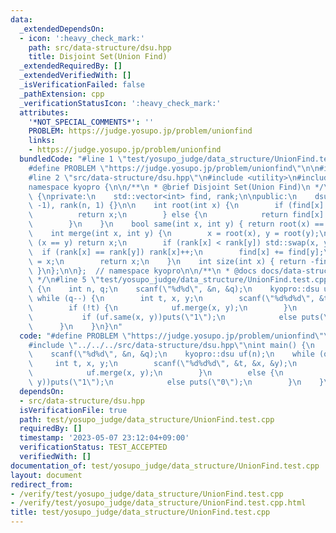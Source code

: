 ```yaml
---
data:
  _extendedDependsOn:
  - icon: ':heavy_check_mark:'
    path: src/data-structure/dsu.hpp
    title: Disjoint Set(Union Find)
  _extendedRequiredBy: []
  _extendedVerifiedWith: []
  _isVerificationFailed: false
  _pathExtension: cpp
  _verificationStatusIcon: ':heavy_check_mark:'
  attributes:
    '*NOT_SPECIAL_COMMENTS*': ''
    PROBLEM: https://judge.yosupo.jp/problem/unionfind
    links:
    - https://judge.yosupo.jp/problem/unionfind
  bundledCode: "#line 1 \"test/yosupo_judge/data_structure/UnionFind.test.cpp\"\n\
    #define PROBLEM \"https://judge.yosupo.jp/problem/unionfind\"\n\n#include<iostream>\n\
    #line 2 \"src/data-structure/dsu.hpp\"\n#include <utility>\n#include <vector>\n\
    namespace kyopro {\n\n/**\n * @brief Disjoint Set(Union Find)\n */\nclass dsu\
    \ {\nprivate:\n    std::vector<int> find, rank;\n\npublic:\n    dsu(int n) : find(n,\
    \ -1), rank(n, 1) {}\n\n    int root(int x) {\n        if (find[x] < 0) {\n  \
    \          return x;\n        } else {\n            return find[x] = root(find[x]);\n\
    \        }\n    }\n    bool same(int x, int y) { return root(x) == root(y); }\n\
    \    int merge(int x, int y) {\n        x = root(x), y = root(y);\n        if\
    \ (x == y) return x;\n        if (rank[x] < rank[y]) std::swap(x, y);\n      \
    \  if (rank[x] == rank[y]) rank[x]++;\n        find[x] += find[y];\n        find[y]\
    \ = x;\n        return x;\n    }\n    int size(int x) { return -find[root(x)];\
    \ }\n};\n\n};  // namespace kyopro\n\n/**\n * @docs docs/data-structure/dsu.md\n\
    \ */\n#line 5 \"test/yosupo_judge/data_structure/UnionFind.test.cpp\"\nint main()\
    \ {\n    int n, q;\n    scanf(\"%d%d\", &n, &q);\n    kyopro::dsu uf(n);\n   \
    \ while (q--) {\n        int t, x, y;\n        scanf(\"%d%d%d\", &t, &x, &y);\n\
    \        if (!t) {\n            uf.merge(x, y);\n        }\n        else {\n \
    \           if (uf.same(x, y))puts(\"1\");\n            else puts(\"0\");\n  \
    \      }\n    }\n}\n"
  code: "#define PROBLEM \"https://judge.yosupo.jp/problem/unionfind\"\n\n#include<iostream>\n\
    #include \"../../../src/data-structure/dsu.hpp\"\nint main() {\n    int n, q;\n\
    \    scanf(\"%d%d\", &n, &q);\n    kyopro::dsu uf(n);\n    while (q--) {\n   \
    \     int t, x, y;\n        scanf(\"%d%d%d\", &t, &x, &y);\n        if (!t) {\n\
    \            uf.merge(x, y);\n        }\n        else {\n            if (uf.same(x,\
    \ y))puts(\"1\");\n            else puts(\"0\");\n        }\n    }\n}"
  dependsOn:
  - src/data-structure/dsu.hpp
  isVerificationFile: true
  path: test/yosupo_judge/data_structure/UnionFind.test.cpp
  requiredBy: []
  timestamp: '2023-05-07 23:12:04+09:00'
  verificationStatus: TEST_ACCEPTED
  verifiedWith: []
documentation_of: test/yosupo_judge/data_structure/UnionFind.test.cpp
layout: document
redirect_from:
- /verify/test/yosupo_judge/data_structure/UnionFind.test.cpp
- /verify/test/yosupo_judge/data_structure/UnionFind.test.cpp.html
title: test/yosupo_judge/data_structure/UnionFind.test.cpp
---
```

